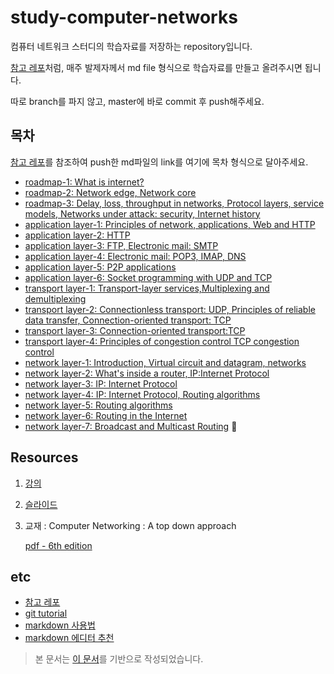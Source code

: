 # study-computer-networks

컴퓨터 네트워크 스터디의 학습자료를 저장하는 repository입니다.

[참고 레포](https://github.com/Yooii-Studios/Clean-Code)처럼, 매주 발제자께서 md file 형식으로 학습자료를 만들고 올려주시면 됩니다.

따로 branch를 파지 않고, master에 바로 commit 후 push해주세요. 

## 목차

[참고 레포](https://github.com/Yooii-Studios/Clean-Code)를 참조하여 push한 md파일의 link를 여기에 목차 형식으로 달아주세요.

- [roadmap-1: What is internet?](chapter1/roadmap-1.md)
- [roadmap-2: Network edge, Network core](chapter1/roadmap-2.md)
- [roadmap-3: Delay, loss, throughput in networks, Protocol layers, service models, Networks under attack: security, Internet history](chapter1/roadmap-3.md)
- [application layer-1: Principles of network, applications, Web and HTTP](chapter2/application-layer-1.md)
- [application layer-2: HTTP](chapter2/application-layer-2.md) 
- [application layer-3: FTP, Electronic mail: SMTP](chapter2/application-layer-3.md)
- [application layer-4: Electronic mail: POP3, IMAP, DNS](chapter2/application-layer-4.md)
- [application layer-5: P2P applications](chapter2/application-5.md)
- [application layer-6: Socket programming with UDP and TCP](chapter2/application-layer-6.md)
- [transport layer-1: Transport-layer services,Multiplexing and demultiplexing](chapter3/transport-layer-1.md)
- [transport layer-2: Connectionless transport: UDP, Principles of reliable data transfer, Connection-oriented transport: TCP](chapter3/transport-layer-2.md)
- [transport layer-3: Connection-oriented transport:TCP](chapter3/transport-layer-3.md)
- [transport layer-4: Principles of congestion control TCP congestion control](chapter3/transport-layer-4.md)
- [network layer-1: Introduction, Virtual circuit and datagram, networks](chapter4/network-layer-1.md)
- [network layer-2: What's inside a router, IP:Internet Protocol](chapter4/network-2.md)
- [network layer-3: IP: Internet Protocol](chapter4/network-3.md)
- [network layer-4: IP: Internet Protocol, Routing algorithms](chapter4/network-4.md)
- [network layer-5: Routing algorithms](chapter4/network-5.md)
- [network layer-6: Routing in the Internet](chapter4/network-6.md)
- [network layer-7: Broadcast and Multicast Routing](chapter4/network-7.md)
🚩

## Resources

1. [강의](http://www.kocw.net/home/cview.do?mty=p&kemId=1046412)

2. [슬라이드](http://www-net.cs.umass.edu/kurose-ross-ppt-6e/)

3. 교재 : Computer Networking : A top down approach

   [pdf - 6th edition](<https://eclass.teicrete.gr/modules/document/file.php/TP326/%CE%98%CE%B5%CF%89%CF%81%CE%AF%CE%B1%20(Lectures)/Computer_Networking_A_Top-Down_Approach.pdf>)

## etc

- [참고 레포](https://github.com/Yooii-Studios/Clean-Code)
- [git tutorial](https://backlog.com/git-tutorial/kr/intro/intro1_1.html)
- [markdown 사용법](https://gist.github.com/ihoneymon/652be052a0727ad59601)
- [markdown 에디터 추천](https://futurecreator.github.io/2018/07/20/what-are-the-best-markdown-editor/)

> 본 문서는 [이 문서](https://github.com/Yeonduru/study-cs-network)를 기반으로 작성되었습니다.
